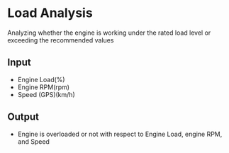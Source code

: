 # Load Analysis
Analyzing whether the engine is working under the rated load level or exceeding
the recommended values

## Input 
- Engine Load(%)
- Engine RPM(rpm)
- Speed (GPS)(km/h)

## Output
- Engine is overloaded or not with respect to Engine Load, engine RPM, and Speed
